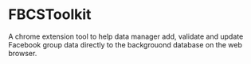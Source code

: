 FBCSToolkit
===========
A chrome extension tool to help data manager add, validate and update Facebook group data directly to the backgrouond database on the web browser.
